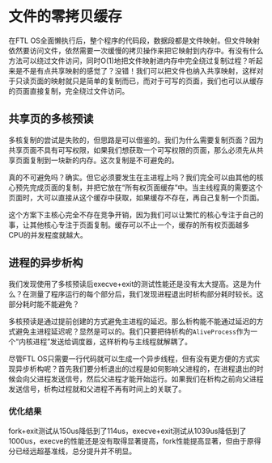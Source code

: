 # 文件的零拷贝缓存

在FTL OS全面懒执行后，整个程序的代码段，数据段都是文件映射。但文件映射依然要访问文件，依然需要一次缓慢的拷贝操作来把它映射到内存中。有没有什么方法可以绕过文件访问，同时O(1)地把文件映射进内存中完全绕过复制过程？听起来是不是有点共享映射的感觉了？没错！我们可以把文件也纳入共享映射，这样对于只读页面的映射就只是简单的复制而已，而对于可写的页面，我们也可以从缓存的页面直接复制，完全绕过文件访问。

## 共享页的多核预读

多核复制的尝试是失败的，但思路是可以借鉴的。我们为什么需要复制页面？因为共享页面不具有可写权限，如果我们想获取一个可写权限的页面，那么必须先从共享页面复制到一块新的内存。这次复制是不可避免的。

真的不可避免吗？确实。但它必须要发生在主进程上吗？我们完全可以由其他的核心预先完成页面的复制，并把它放在“所有权页面缓存”中。当主线程真的需要这个页面时，大可以直接从这个缓存中获取，如果缓存不存在，再自己复制一个页面。

这个方案下主核心完全不存在竞争开销，因为我们可以让繁忙的核心专注于自己的事，让其他核心专注于页面复制。缓存可以不止一个，缓存的所有权页面越多CPU的并发程度就越大。

## 进程的异步析构

我们发现使用了多核预读后execve+exit的测试性能还是没有太大提高。这是为什么？在测量了程序运行的每个部分后，我们发现进程退出时析构部分耗时较长。这部分耗时能不能避免？

多核预读是通过提前创建的方式避免主进程的延迟。那么析构能不能通过延迟的方式避免主进程延迟呢？显然是可以的。我们只要把待析构的`AliveProcess`作为一个“内核进程”发送给调度器，这样析构与主线程就解耦了。

尽管FTL OS只需要一行代码就可以生成一个异步线程，但有没有更方便的方式实现异步析构呢？首先我们要分析退出的过程是如何影响父进程的，在进程退出的时候会向父进程发送信号，然后父进程才能开始运行。如果我们在析构之前向父进程发送信号，析构过程就和父进程不再有时间上的关联了。

### 优化结果

fork+exit测试从150us降低到了114us，execve+exit测试从1039us降低到了1000us，execve的性能还是没有取得显著提高，fork性能提高显著，但由于原得分已经远超基准线，总分提升并不明显。